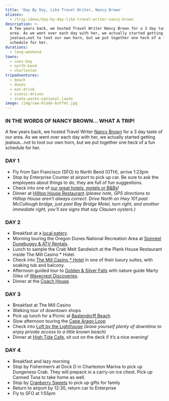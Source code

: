 ```yaml
---
title: 'Day By Day, Like Travel Writer, Nancy Brown'
aliases:
  - /trip-ideas/day-by-day-like-travel-writer-nancy-brown
description: >-
  A few years back, we hosted Travel Writer Nancy Brown for a 3 day taste of our
  area. As we went over each day with her, we actually started getting
  jealous…not to toot our own horn, but we put together one heck of a fun
  schedule for her.
durations:
  - long-weekend
towns:
  - coos-bay
  - north-bend
  - charleston
tripadventures:
  - beach
  - dunes
  - eat-drink
  - scenic-drives
  - state-parks-national-lands
image: /img/saw-blade-buffet.jpg
---
```

### IN THE WORDS OF NANCY BROWN… WHAT A TRIP!

A few years back, we hosted Travel Writer <a href="http://www.nancydbrown.com/2009/04/06/from-oregon-to-san-francisco-to-southern-california-coastline-destinations.html" target="_blank">Nancy Brown</a> for a 3 day taste of our area. As we went over each day with her, we actually started getting jealous…not to toot our own horn, but we put together one heck of a fun schedule for her.

### DAY 1

* Fly from San Francisco (SFO) to North Bend (OTH), arrive 1:23pm
* Stop by Enterprise Counter at airport to pick up car. Be sure to ask the employees about things to do, they are full of fun suggestions.
* Check into one of [our great hotels, motels or B&Bs](/lodging)!
* Dinner at <a href="https://hilltophouserestaurant.com" target="_blank">Hilltop House Restaurant</a> _(please note, GPS directions to Hilltop House aren’t always correct. Drive North on Hwy 101 past McCullough bridge, just past Bay Bridge Motel, turn right, and another immediate right, you’ll see signs that say Clausen oysters.)_

### DAY 2

* Breakfast at a [local eatery](/dining).
* Morning touring the Oregon Dunes National Recreation Area at <a href="http://www.ridetheoregondunes.com" target="_blank">Spinreel Dunebuggy & ATV Rentals</a>.
* Lunch to sample the Crab Melt Sandwich at the Plank House Restaurant inside The Mill Casino * Hotel.
* Check into <a href="https://www.themillcasino.com" target="_blank">The Mill Casino * Hotel</a> in one of their luxury suites, with soaking tub and balcony.
* Afternoon guided tour to <a href="https://oregonstateparks.org/index.cfm?do=parkPage.dsp_parkPage&parkId=67" target="_blank">Golden & Silver Falls</a> with nature guide Marty Giles of <a href="http://wavecrestdiscoveries.com" target="_blank">Wavecrest Discoveries</a>.
* Dinner at the <a href="http://www.thecoachhousecoosbayor.com" target="_blank">Coach House</a>.

### DAY 3

* Breakfast at The Mill Casino
* Walking tour of downtown shops
* Pick up lunch for a Picnic at [Bastendorff Beach](/undeveloped-beaches)
* Slow afternoon touring the [Cape Arago Loop](/undeveloped-beaches)
* Check into <a href="http://www.loftbythelighthouse.com" target="_blank">Loft by the Lighthouse</a> _(leave yourself plenty of downtime to enjoy private access to a little known beach)_
* Dinner at <a href="http://hightidecafeoregon.com" target="_blank">High Tide Cafe</a>, sit out on the deck if it’s a nice evening!

### DAY 4

* Breakfast and lazy morning
* Stop by Fishermen’s at Dock D in Charleston Marina to pick up Dungeness Crab. They will prepack in a carry-on ice chest. Pick up Canned Tuna to take home as well.
* Stop by <a href="http://cranberrysweets.com" target="_blank">Cranberry Sweets</a> to pick up gifts for family
* Return to airport by 12:30, return car to Enterprise
* Fly to SFO at 1:55pm
